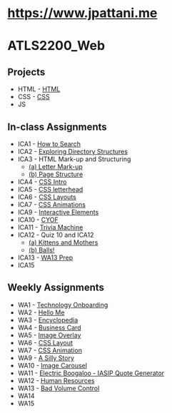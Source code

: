 # https://www.jpattani.me


# **ATLS2200_Web** #

## **Projects** ##
* HTML - [HTML](https://www.jpattani.me/html-midterm/page5.html)
* CSS - [CSS](https://www.jpattani.me/)
* JS

## **In-class Assignments** ##
* ICA1 - [How to Search](https://docs.google.com/document/d/1Um7hc3AkKwjxERHVXjThMvFMICXAusV5HBCxQxE8VfI/edit?usp=sharing)
* ICA2 - [Exploring Directory Structures](https://docs.google.com/document/d/1aJCHCaD9oMPvfpOHO17c_BvsVY5Z3gslIAh_wdIA6g8/edit?usp=sharing)
* ICA3 - HTML Mark-up and Structuring
  * [(a) Letter Mark-up](https://www.jpattani.me/ICA/ica3a.html)
  * [(b) Page Structure](https://www.jpattani.me/ICA/ica3b.html)
* ICA4 - [CSS Intro](https://www.jpattani.me/ICA/ica4.html)
* ICA5 - [CSS letterhead](https://www.jpattani.me/ICA/ica5.html)
* ICA6 - [CSS Layouts](https://www.jpattani.me/ICA/ica6/ica6-part1.html)
* ICA7 - [CSS Animations](https://www.jpattani.me/ICA/ica7.html)
* ICA9 - [Interactive Elements](https://www.jpattani.me/ICA/ica9.html)
* ICA10 - [CYOF](https://www.jpattani.me/ICA/ica10/ica10.html)
* ICA11 - [Trivia Machine](https://www.jpattani.me/ICA/ica11.html)
* ICA12 - Quiz 10 and ICA12
  * [(a) Kittens and Mothers](https://www.jpattani.me/ICA/quiz10.html)
  * [(b) Balls!](https://www.jpattani.me/ICA/ica12/ica12.html)
* ICA13 - [WA13 Prep](https://www.jpattani.me/WA/wa13.html)
* ICA15

## **Weekly Assignments** ##
* WA1 - [Technology Onboarding](https://www.jpattani.me/WA/wa1.html)
* WA2 - [Hello Me](https://www.jpattani.me/WA/wa2.html)
* WA3 - [Encyclopedia](https://www.jpattani.me/WA/wa3.html)
* WA4 - [Business Card](https://www.jpattani.me/WA/wa4.html)
* WA5 - [Image Overlay](https://www.jpattani.me/WA/wa5.html)
* WA6 - [CSS Layout](https://www.jpattani.me/WA/wa6/index.html)
* WA7 - [CSS Animation](https://www.jpattani.me/WA/wa7.html)
* WA9 - [A Silly Story](https://www.jpattani.me/WA/wa9.html)
* WA10 - [Image Carousel](https://www.jpattani.me/WA/wa10/gallery-start/assignment9.html)
* WA11 - [Electric Boogaloo - IASIP Quote Generator](https://www.jpattani.me/WA/wa11.html)
* WA12 - [Human Resources](https://www.jpattani.me/WA/wa12.html)
* WA13 - [Bad Volume Control](https://www.jpattani.me/WA/wa13.html)
* WA14
* WA15